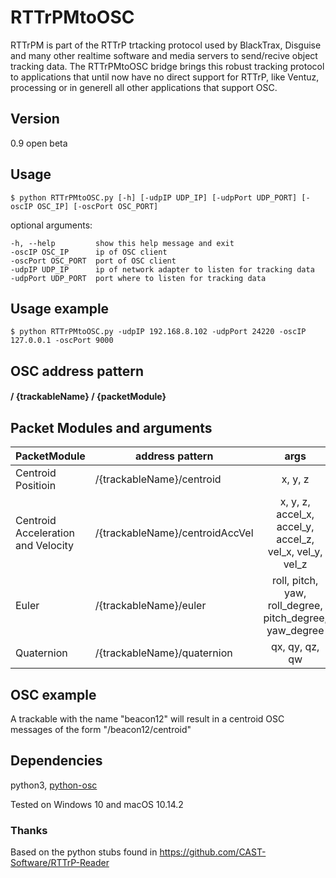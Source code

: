 # RTTrPMtoOSC
RTTrPM is part of the RTTrP trtacking protocol used by BlackTrax, Disguise and many other realtime software and media servers to send/recive object tracking data. The RTTrPMtoOSC bridge brings this robust tracking protocol to applications that until now have no direct support for RTTrP, like Ventuz, processing or in generell all other applications that support OSC.

## Version

0.9 open beta

## Usage 
```
$ python RTTrPMtoOSC.py [-h] [-udpIP UDP_IP] [-udpPort UDP_PORT] [-oscIP OSC_IP] [-oscPort OSC_PORT] 
```

optional arguments:

    -h, --help         show this help message and exit
    -oscIP OSC_IP      ip of OSC client
    -oscPort OSC_PORT  port of OSC client
    -udpIP UDP_IP      ip of network adapter to listen for tracking data
    -udpPort UDP_PORT  port where to listen for tracking data

## Usage example
```
$ python RTTrPMtoOSC.py -udpIP 192.168.8.102 -udpPort 24220 -oscIP 127.0.0.1 -oscPort 9000
```


## OSC address pattern

#### / {trackableName} / {packetModule}

## Packet Modules and arguments

|PacketModule| address pattern               | args           |
|------| -------------------- |:-------------:| 
|Centroid Positioin|/{trackableName}/centroid       | x, y, z     | 
|Centroid Acceleration and Velocity|/{trackableName}/centroidAccVel | x, y, z, accel_x, accel_y, accel_z, vel_x, vel_y, vel_z     |
|Euler|/{trackableName}/euler | roll, pitch, yaw, roll_degree, pitch_degree, yaw_degree    |
|Quaternion |/{trackableName}/quaternion     | qx, qy, qz, qw |

## OSC example
A trackable with the name "beacon12" will result in a centroid OSC messages of the form "/beacon12/centroid"

## Dependencies

python3, [python-osc](https://pypi.org/project/python-osc/)

Tested on Windows 10 and macOS 10.14.2

### Thanks

Based on the python stubs found in https://github.com/CAST-Software/RTTrP-Reader
